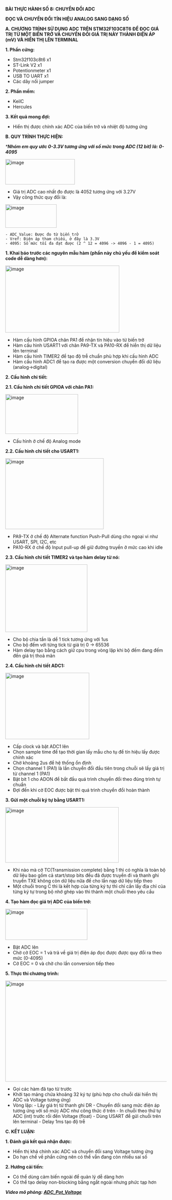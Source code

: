 **BÀI THỰC HÀNH SỐ 8: CHUYỂN ĐỔI ADC**

**ĐỌC VÀ CHUYỂN ĐỔI TÍN HIỆU ANALOG SANG DẠNG SỐ**

**A. CHƯƠNG TRÌNH SỬ DỤNG ADC TRÊN STM32F103C8T6 ĐỂ ĐỌC GIÁ TRỊ TỪ MỘT BIẾN TRỞ VÀ CHUYỂN ĐỔI GIÁ TRỊ NÀY THÀNH ĐIỆN ÁP (mV) VÀ HIỂN THỊ LÊN TERMINAL**

**1. Phần cứng:**
- Stm32f103c8t6 x1
- ST-Link V2 x1
- Potentionmeter x1
- USB TO UART x1
- Các dây nối jumper

**2. Phần mềm:**
- KeilC
- Hercules

**3. Kết quả mong đợi:**
- Hiển thị được chính xác ADC của biến trở và nhiệt độ tương ứng

**B. QUY TRÌNH THỰC HIỆN:**

_***Nhóm em quy ước 0-3.3V tương ứng với số mức trong ADC (12 bit) là: 0-4095**_

<img width="217" height="79" alt="image" src="https://github.com/user-attachments/assets/858ad484-8e55-456a-b5b2-19cec485c966" />

- Giá trị ADC cao nhất đo được là 4052 tương ứng với 3.27V
- Vậy công thức quy đổi là:
       
 <img width="160" height="73" alt="image" src="https://github.com/user-attachments/assets/525c115b-c043-4a0e-a97c-654c9dfeea1b" />

    - ADC_Value: Được đo từ biến trở
    - Vref: Điện áp tham chiếu, ở đây là 3.3V
    - 4095: Số mức tối đa đạt được (2 ^ 12 = 4096 -> 4096 - 1 = 4095)

**1. Khai báo trước các nguyên mẫu hàm (phần này chủ yếu để kiểm soát code dễ dàng hơn):**

<img width="356" height="209" alt="image" src="https://github.com/user-attachments/assets/0f3aee67-0ae2-4803-b567-6d6353bf4829" />

- Hàm cấu hình GPIOA chân PA1 để nhận tín hiệu vào từ biến trở
- Hàm cấu hình USART1 với chân PA9-TX và PA10-RX để hiển thị dữ liệu lên terminal
- Hàm cấu hình TIMER2 để tạo độ trễ chuẩn phù hợp khi cấu hình ADC
- Hàm cấu hình ADC1 để tạo ra được một conversion chuyển đổi dữ liệu (analog->digital)

**2. Cấu hình chi tiết:**

**2.1. Cấu hình chi tiết GPIOA với chân PA1:**

<img width="227" height="124" alt="image" src="https://github.com/user-attachments/assets/0dedd462-074d-45c3-991e-35152abd1b56" />

- Cấu hình ở chế độ Analog mode

**2.2. Cấu hình chi tiết cho USART1:**

<img width="307" height="221" alt="image" src="https://github.com/user-attachments/assets/3aa0a9b4-5260-4c34-9f69-e9cdef9da4b9" />

- PA9-TX ở chế độ Alternate function Push-Pull dùng cho ngoại vi như USART, SPI, I2C, etc
- PA10-RX ở chế độ Input pull-up để giữ đường truyền ở mức cao khi idle

**2.3. Cấu hình chi tiết TIMER2 và tạo hàm delay từ nó:**

<img width="256" height="211" alt="image" src="https://github.com/user-attachments/assets/6120d05a-2224-4d74-943b-dbcf5dd8783a" />

- Cho bộ chia tần là dể 1 tick tương ứng với 1us
- Cho bộ đếm với từng tick từ giá trị 0 -> 65536
- Hàm delay tạo bằng cách giữ cpu trong vòng lặp khi bộ đếm đang đếm đến giá trị thoả mãn

**2.4. Cầu hình chi tiết ADC1:**

<img width="262" height="207" alt="image" src="https://github.com/user-attachments/assets/4c81a1c3-5726-4aa8-8c29-7cf485e68fd7" />

- Cấp clock và bật ADC1 lên
- Chọn sample time để tạo thời gian lấy mẫu cho tụ để tín hiệu lấy được chính xác
- Chờ khoảng 2us để hệ thống ổn định
- Chọn channel 1 (PA1) là lần chuyển đổi đầu tiên trong chuỗi sẽ lấy giá trị từ channel 1 (PA1)
- Bật bit 1 cho ADON để bắt đầu quá trình chuyển đổi theo đúng trình tự chuẩn
- Đợi đến khi cờ EOC được bật thì quá trình chuyển đổi hoàn thành

**3. Gửi một chuỗi ký tự bằng USART1:**

<img width="354" height="173" alt="image" src="https://github.com/user-attachments/assets/82e83789-8e7d-404f-a481-0657123d4c0e" />

- Khi nào mà cờ TC(Transmission complete) bằng 1 thì có nghĩa là toàn bộ dữ liệu bao gồm cả start/stop bits đều đã được truyền đi và thanh ghi truyền TXE không còn dữ liệu nữa để cho lần nạp dữ liệu tiếp theo
- Một chuỗi trong C thì là kết hợp của từng ký tự thì chỉ cần lấy địa chỉ của từng ký tự trong bộ nhớ ghép vào thì thành một chuỗi theo yêu cầu

**4. Tạo hàm đọc giá trị ADC của biến trở:**

<img width="256" height="97" alt="image" src="https://github.com/user-attachments/assets/1346bb29-f476-4f68-b975-dab4598bf56b" />

- Bật ADC lên
- Chờ cờ EOC = 1 và trả về giá trị điện áp đọc được được quy đổi ra theo mức (0-4095)
- Cờ EOC = 0 và chờ cho lần conversion tiếp theo

**5. Thực thi chương trình:**

<img width="505" height="315" alt="image" src="https://github.com/user-attachments/assets/6291091d-1e60-4dcb-8c61-b164fc8f3bd7" />

- Gọi các hàm đã tạo từ trước
- Khởi tạo mảng chứa khoảng 32 ký tự (phù hợp cho chuỗi dài hiển thị ADC và Voltage tương ứng)
- Vòng lặp:
      - Lấy giá trị từ thanh ghi DR
      - Chuyển đổi sang mức điện áp tương ứng với số mức ADC như công thức ở trên 
      - In chuỗi theo thứ tự ADC (int) trước rồi đến Voltage (float)
      - Dùng USART để gửi chuỗi trên lên terminal
      - Delay 1ms tạo độ trễ

**C. KẾT LUẬN:**

**1. Đánh giá kết quả nhận được:**

- Hiển thị khá chính xác ADC và chuyển đổi sang Voltage tương ứng
- Do hạn chế về phần cứng nên có thể vẫn đang còn nhiều sai số

**2. Hướng cải tiến:**

- Có thể dùng cảm biến ngoài để quản lý dễ dàng hơn
- Có thể tạo delay non-blocking bằng ngắt ngoài nhưng phức tạp hơn

**_Video mô phỏng: [ADC_Pot_Voltage](https://drive.google.com/drive/u/0/folders/1yncYx0cI1FtgzgAOeFypJnUEJCMZ6Jc0)_**

